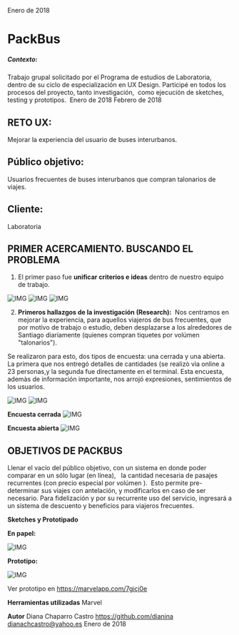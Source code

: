 Enero de 2018

# PackBus

##### Contexto:
Trabajo grupal solicitado por el Programa de estudios de Laboratoria, dentro de su ciclo de especialización en UX Design. Participé en todos los procesos del proyecto, tanto investigación,  como ejecución de sketches, testing y prototipos. ​ Enero de 2018
Febrero de 2018


RETO UX: 
-----------
Mejorar la experiencia del usuario de buses interurbanos.  

Público objetivo:
-----
Usuarios frecuentes de buses interurbanos que compran talonarios de viajes.

Cliente:
-----
Laboratoria


  
PRIMER ACERCAMIENTO. BUSCANDO EL PROBLEMA
---
1. El primer paso fue **unificar criterios e ideas** dentro de nuestro equipo de trabajo.

![IMG](http://i68.tinypic.com/9honk0.jpg)
![IMG](http://i66.tinypic.com/xyl2r.jpg)
![IMG](http://i63.tinypic.com/333fu9w.jpg)

2.  **Primeros hallazgos de la investigación (Research):** 
Nos centramos en mejorar la experiencia, para aquellos viajeros de bus frecuentes, que por motivo de trabajo o estudio, deben desplazarse a los alrededores de Santiago diariamente (quienes compran tiquetes por volúmen "talonarios").


Se realizaron para esto, dos tipos de encuesta: una cerrada y una abierta.  La primera que nos entregó detalles de cantidades (se realizò vìa online a 23 personas,y la segunda fue directamente en el terminal.  Esta encuesta, ademàs de información importante, nos arrojó expresiones, sentimientos de los usuarios.

![IMG](http://i63.tinypic.com/5e8sqo.jpg)  ![IMG](http://i68.tinypic.com/2q9fb5i.jpg)

**Encuesta cerrada**
![IMG](http://i65.tinypic.com/2zxxv9e.jpg)

**Encuesta abierta**
![IMG](http://i68.tinypic.com/16gwe29.jpg)


OBJETIVOS DE PACKBUS
-----

Llenar el vacío del público objetivo, con un sistema en donde poder comparar en un sólo lugar (en línea),   la cantidad necesaria de pasajes recurrentes (con precio especial por volúmen ).  Esto permite pre-determinar sus viajes con antelación, y modificarlos en caso de ser necesario.
Para fidelización y por su recurrente uso del servicio, ingresará a un sistema de descuento y beneficios para viajeros frecuentes.


**Sketches y Prototipado**


**En papel:**


![IMG](http://i63.tinypic.com/kafm9x.jpg)


**Prototipo:** 

![IMG](http://i63.tinypic.com/29e0z7o.jpg)

Ver prototipo en https://marvelapp.com/7gicj0e

**Herramientas utilizadas**
Marvel

**Autor**
Diana Chaparro Castro
https://github.com/dianina
dianachcastro@yahoo.es
Enero de 2018
